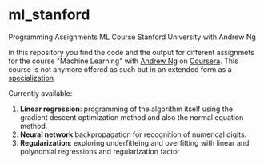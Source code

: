 # ml_stanford
Programming Assignments ML Course Stanford University with Andrew Ng

In this repository you find the code and the output for different assignmets for the course "Machine Learning" with [Andrew Ng](https://www.andrewng.org/) on [Coursera](https://www.coursera.org/).
This course is not anymore offered as such but in an extended form as a [specialization](https://www.coursera.org/specializations/machine-learning-introduction?)

Currently available:
  1. **Linear regression**: programming of the algorithm itself using the gradient descent optimization method and also the normal equation method.
  2. **Neural network** backpropagation for recognition of numerical digits.
  3. **Regularization**: exploring underfitteing and overfitting with linear and polynomial regressions and regularization factor 
